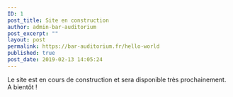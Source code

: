 ```yaml
---
ID: 1
post_title: Site en construction
author: admin-bar-auditorium
post_excerpt: ""
layout: post
permalink: https://bar-auditorium.fr/hello-world
published: true
post_date: 2019-02-13 14:05:24
---
```

<!-- wp:paragraph -->
<p>Le site est en cours de construction et sera disponible très prochainement. A bientôt !</p>
<!-- /wp:paragraph -->